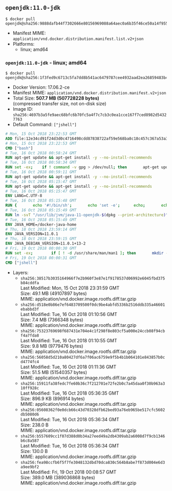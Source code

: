 ## `openjdk:11.0-jdk`

```console
$ docker pull openjdk@sha256:9888dafb44f7302666e80156969088a64aec0a6b35f46ce50a14f955d31b8371
```

-	Manifest MIME: `application/vnd.docker.distribution.manifest.list.v2+json`
-	Platforms:
	-	linux; amd64

### `openjdk:11.0-jdk` - linux; amd64

```console
$ docker pull openjdk@sha256:1f3fed9c6713c5fa7dd8b541ac6479787cee4932aad2ea26859483b443cf8858
```

-	Docker Version: 17.06.2-ce
-	Manifest MIME: `application/vnd.docker.distribution.manifest.v2+json`
-	Total Size: **507.7 MB (507728228 bytes)**  
	(compressed transfer size, not on-disk size)
-	Image ID: `sha256:4697b3a5fe9aec68bfc6b70fc5a4f7c7cb3c0ea1cce167f7ced8982d54327763`
-	Default Command: `["jshell"]`

```dockerfile
# Mon, 15 Oct 2018 23:22:53 GMT
ADD file:12e34cd91f24d3d0c4716498cdd87838722af59e568ba8c18c457c367a53a315 in / 
# Mon, 15 Oct 2018 23:22:53 GMT
CMD ["bash"]
# Tue, 16 Oct 2018 00:58:24 GMT
RUN apt-get update && apt-get install -y --no-install-recommends 		ca-certificates 		curl 		netbase 		wget 	&& rm -rf /var/lib/apt/lists/*
# Tue, 16 Oct 2018 00:58:34 GMT
RUN set -ex; 	if ! command -v gpg > /dev/null; then 		apt-get update; 		apt-get install -y --no-install-recommends 			gnupg 			dirmngr 		; 		rm -rf /var/lib/apt/lists/*; 	fi
# Tue, 16 Oct 2018 00:59:11 GMT
RUN apt-get update && apt-get install -y --no-install-recommends 		git 		mercurial 		openssh-client 		subversion 				procps 	&& rm -rf /var/lib/apt/lists/*
# Tue, 16 Oct 2018 05:15:47 GMT
RUN apt-get update && apt-get install -y --no-install-recommends 		bzip2 		unzip 		xz-utils 	&& rm -rf /var/lib/apt/lists/*
# Tue, 16 Oct 2018 05:15:47 GMT
ENV LANG=C.UTF-8
# Tue, 16 Oct 2018 05:15:48 GMT
RUN { 		echo '#!/bin/sh'; 		echo 'set -e'; 		echo; 		echo 'dirname "$(dirname "$(readlink -f "$(which javac || which java)")")"'; 	} > /usr/local/bin/docker-java-home 	&& chmod +x /usr/local/bin/docker-java-home
# Tue, 16 Oct 2018 05:15:49 GMT
RUN ln -svT "/usr/lib/jvm/java-11-openjdk-$(dpkg --print-architecture)" /docker-java-home
# Tue, 16 Oct 2018 05:15:49 GMT
ENV JAVA_HOME=/docker-java-home
# Thu, 18 Oct 2018 23:59:14 GMT
ENV JAVA_VERSION=11.0.1
# Thu, 18 Oct 2018 23:59:15 GMT
ENV JAVA_DEBIAN_VERSION=11.0.1+13-2
# Fri, 19 Oct 2018 00:00:30 GMT
RUN set -ex; 		if [ ! -d /usr/share/man/man1 ]; then 		mkdir -p /usr/share/man/man1; 	fi; 		apt-get update; 	apt-get install -y --no-install-recommends 		openjdk-11-jdk="$JAVA_DEBIAN_VERSION" 	; 	rm -rf /var/lib/apt/lists/*; 		[ "$(readlink -f "$JAVA_HOME")" = "$(docker-java-home)" ]; 		update-alternatives --get-selections | awk -v home="$(readlink -f "$JAVA_HOME")" 'index($3, home) == 1 { $2 = "manual"; print | "update-alternatives --set-selections" }'; 	update-alternatives --query java | grep -q 'Status: manual'
# Fri, 19 Oct 2018 00:00:31 GMT
CMD ["jshell"]
```

-	Layers:
	-	`sha256:38517b3035164966f7e2b960f3e87e1f9178537d06992e6045fbd375b84cddfa`  
		Last Modified: Mon, 15 Oct 2018 23:31:59 GMT  
		Size: 49.1 MB (49107897 bytes)  
		MIME: application/vnd.docker.image.rootfs.diff.tar.gzip
	-	`sha256:d518e0b86e7ef6483709500f0dc9be4abfd5336b2516ddb335a46601ebabbd3f`  
		Last Modified: Tue, 16 Oct 2018 01:10:56 GMT  
		Size: 7.4 MB (7366348 bytes)  
		MIME: application/vnd.docker.image.rootfs.diff.tar.gzip
	-	`sha256:75323769698f687431e704e4c1f298f8e803cf5a000e24ccb08f94cbf4a7fda8`  
		Last Modified: Tue, 16 Oct 2018 01:10:55 GMT  
		Size: 9.8 MB (9779476 bytes)  
		MIME: application/vnd.docker.image.rootfs.diff.tar.gzip
	-	`sha256:56058d5d210a80427df6a7f06ac6759e9f5b4b1b064101e843857b0cd4774fc4`  
		Last Modified: Tue, 16 Oct 2018 01:11:36 GMT  
		Size: 51.5 MB (51540357 bytes)  
		MIME: application/vnd.docker.image.rootfs.diff.tar.gzip
	-	`sha256:15911fa38fedc7fe60b36c7f212701e72fe2b0c7a45daa0f30b963a310ff928c`  
		Last Modified: Tue, 16 Oct 2018 05:36:35 GMT  
		Size: 896.9 KB (896914 bytes)  
		MIME: application/vnd.docker.image.rootfs.diff.tar.gzip
	-	`sha256:05608362f0e0dcb66c43d70328dfb62bed93a76eb965be517cfc5602db5080d6`  
		Last Modified: Tue, 16 Oct 2018 05:36:34 GMT  
		Size: 238.0 B  
		MIME: application/vnd.docker.image.rootfs.diff.tar.gzip
	-	`sha256:b557609cc1f07d388d0b34a27eed49a2db4309ab2a6008d7f9cb1346b6c8a587`  
		Last Modified: Tue, 16 Oct 2018 05:36:34 GMT  
		Size: 130.0 B  
		MIME: application/vnd.docker.image.rootfs.diff.tar.gzip
	-	`sha256:fea98ccfb6f5f7fe3048132dbd70dca830c564b8abe7f873d004e6d3a9ee9bf2`  
		Last Modified: Fri, 19 Oct 2018 00:08:57 GMT  
		Size: 389.0 MB (389036868 bytes)  
		MIME: application/vnd.docker.image.rootfs.diff.tar.gzip

